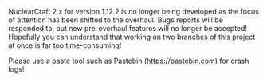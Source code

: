 NuclearCraft 2.x for version 1.12.2 is no longer being developed as the focus of attention has been shifted to the overhaul. Bugs reports will be responded to, but new pre-overhaul features will no longer be accepted! Hopefully you can understand that working on two branches of this project at once is far too time-consuming!

Please use a paste tool such as Pastebin (https://pastebin.com) for crash logs!
